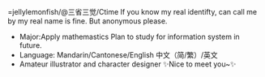 =jellylemonfish/@三省三觉/Ctime 
If you know my real identifty, can call me by my real name is fine. But anonymous please.
- Major:Apply mathemastics Plan to study for information system in future.
- Language: Mandarin/Cantonese/English 中文（简/繁）/英文
- Amateur illustrator and character designer
✨Nice to meet you~✨

<!---
jellylemonfish/jellylemonfish is a ✨ special ✨ repository because its `README.md` (this file) appears on your GitHub profile.
You can click the Preview link to take a look at your changes.
--->
